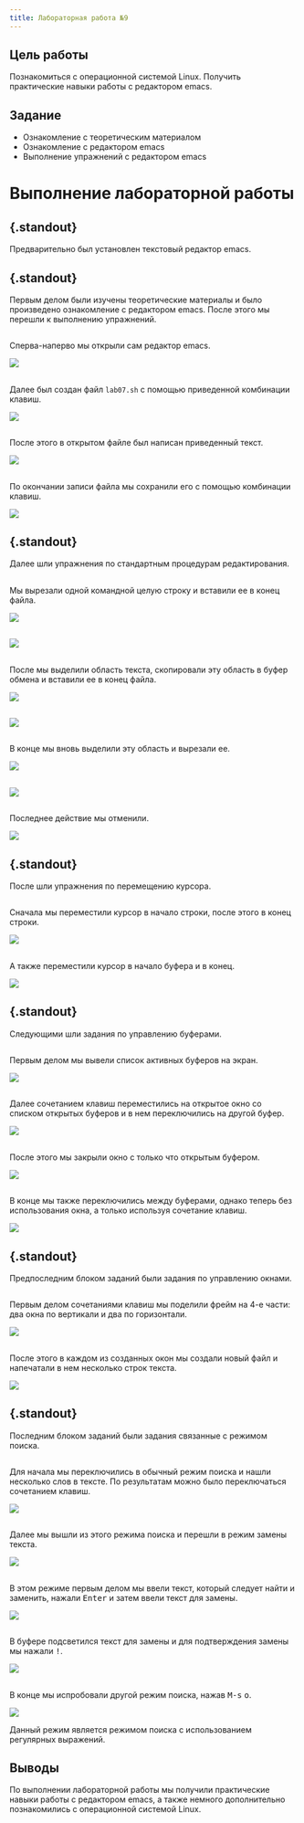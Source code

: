 ```yaml
---
title: Лабораторная работа №9
---
```


## Цель работы

Познакомиться с операционной системой Linux. Получить практические навыки работы с редактором emacs.

## Задание

- Ознакомление с теоретическим материалом
- Ознакомление с редактором emacs
- Выполнение упражнений с редактором emacs

# Выполнение лабораторной работы

## {.standout}

Предварительно был установлен текстовый редактор emacs.

## {.standout}

Первым делом были изучены теоретические материалы и было произведено ознакомление с редактором emacs. После этого мы перешли к выполнению упражнений.

##

Сперва-наперво мы открыли сам редактор emacs.

![](image/s-1652700551.png)

##

Далее был создан файл `lab07.sh` с помощью приведенной комбинации клавиш.

![](image/s-1652700745.png)

##

После этого в открытом файле был написан приведенный текст.

![](image/s-1652700858.png)

##

По окончании записи файла мы сохранили его с помощью комбинации клавиш.

![](image/s-1652700944.png)

## {.standout}

Далее шли упражнения по стандартным процедурам редактирования.

##

Мы вырезали одной командной целую строку и вставили ее в конец файла.

![](image/s-1652701018.png)

##

![](image/s-1652701079.png)

##

После мы выделили область текста, скопировали эту область в буфер обмена и вставили ее в конец файла.

![](image/s-1652701165.png)

##

![](image/s-1652701248.png)

##

В конце мы вновь выделили эту область и вырезали ее.

![](image/s-1652701576.png)

##

![](image/s-1652701626.png)

##

Последнее действие мы отменили.

![](image/s-1652701658.png)

## {.standout}

После шли упражнения по перемещению курсора.

##

Сначала мы переместили курсор в начало строки, после этого в конец строки.

![](image/s-1652701754.png)

##

А также переместили курсор в начало буфера и в конец.

![](image/s-1652701792.png)

## {.standout}

Следующими шли задания по управлению буферами.

##

Первым делом мы вывели список активных буферов на экран.

![](image/s-1652701818.png)

##

Далее сочетанием клавиш переместились на открытое окно со списком открытых буферов и в нем переключились на другой буфер.

![](image/s-1652701850.png)

##

После этого мы закрыли окно с только что открытым буфером.

![](image/s-1652701880.png)

##

В конце мы также переключились между буферами, однако теперь без использования окна, а только используя сочетание клавиш.

![](image/s-1652701929.png)

## {.standout}

Предпоследним блоком заданий были задания по управлению окнами.

##

Первым делом сочетаниями клавиш мы поделили фрейм на 4-е части: два окна по вертикали и два по горизонтали.

![](image/s-1652701970.png)

##

После этого в каждом из созданных окон мы создали новый файл и напечатали в нем несколько строк текста.

![](image/s-1652702156.png)

## {.standout}

Последним блоком заданий были задания связанные с режимом поиска.

##

Для начала мы переключились в обычный режим поиска и нашли несколько слов в тексте. По результатам можно было переключаться сочетанием клавиш.

![](image/s-1652702389.png)

##

Далее мы вышли из этого режима поиска и перешли в режим замены текста.

![](image/s-1652702458.png)

##

В этом режиме первым делом мы ввели текст, который следует найти и заменить, нажали <kbd>Enter</kbd> и затем ввели текст для замены.

![](image/s-1652702907.png)

##

В буфере подсветился текст для замены и для подтверждения замены мы нажали <kbd>!</kbd>.

![](image/s-1652702933.png)

##

В конце мы испробовали другой режим поиска, нажав <kbd>M-s</kbd> <kbd>o</kbd>.

![](image/s-1652703042.png)

Данный режим является режимом поиска с использованием регулярных выражений.

## Выводы

По выполнении лабораторной работы мы получили практические навыки работы с редактором emacs, а также немного дополнительно познакомились с операционной системой Linux.